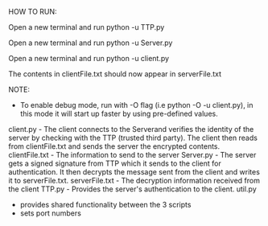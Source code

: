 HOW TO RUN:

Open a new terminal and run python -u TTP.py

Open a new terminal and run python -u Server.py

Open a new terminal and run python -u client.py

The contents in clientFile.txt should now appear in serverFile.txt

NOTE:
- To enable debug mode, run with -O flag (i.e python -O -u client.py), in this mode it will start up faster by using pre-defined values.

client.py - The client connects to the Serverand verifies the identity of the server by checking with the TTP (trusted third party). The client then reads from clientFile.txt and sends the server the encrypted contents.
clientFile.txt - The information to send to the server
Server.py - The server gets a signed signature from TTP which it sends to the client for authentication. It then decrypts the message sent from the client and writes it to serverFile.txt.
serverFile.txt - The decryption information received from the client
TTP.py - Provides the server's authentication to the client. 
util.py
- provides shared functionality between the 3 scripts
- sets port numbers
